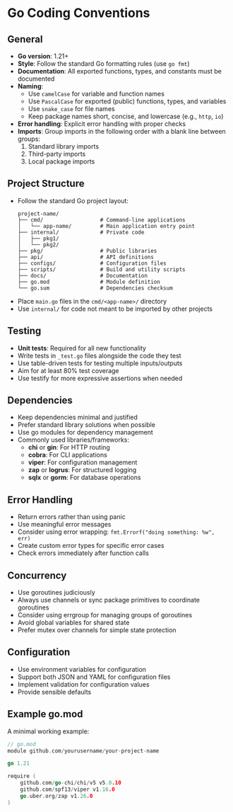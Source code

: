 # Go Coding Conventions

## General

- **Go version**: 1.21+
- **Style**: Follow the standard Go formatting rules (use `go fmt`)
- **Documentation**: All exported functions, types, and constants must be documented
- **Naming**:
  - Use `camelCase` for variable and function names
  - Use `PascalCase` for exported (public) functions, types, and variables
  - Use `snake_case` for file names
  - Keep package names short, concise, and lowercase (e.g., `http`, `io`)
- **Error handling**: Explicit error handling with proper checks
- **Imports**: Group imports in the following order with a blank line between groups:
  1. Standard library imports
  2. Third-party imports
  3. Local package imports

## Project Structure

- Follow the standard Go project layout:
  ```
  project-name/
  ├── cmd/                  # Command-line applications
  │   └── app-name/         # Main application entry point
  ├── internal/             # Private code
  │   ├── pkg1/
  │   └── pkg2/
  ├── pkg/                  # Public libraries
  ├── api/                  # API definitions
  ├── configs/              # Configuration files
  ├── scripts/              # Build and utility scripts
  ├── docs/                 # Documentation
  ├── go.mod                # Module definition
  └── go.sum                # Dependencies checksum
  ```
- Place `main.go` files in the `cmd/<app-name>/` directory
- Use `internal/` for code not meant to be imported by other projects

## Testing

- **Unit tests**: Required for all new functionality
- Write tests in `_test.go` files alongside the code they test
- Use table-driven tests for testing multiple inputs/outputs
- Aim for at least 80% test coverage
- Use testify for more expressive assertions when needed

## Dependencies

- Keep dependencies minimal and justified
- Prefer standard library solutions when possible
- Use go modules for dependency management
- Commonly used libraries/frameworks:
  - **chi** or **gin**: For HTTP routing
  - **cobra**: For CLI applications
  - **viper**: For configuration management
  - **zap** or **logrus**: For structured logging
  - **sqlx** or **gorm**: For database operations

## Error Handling

- Return errors rather than using panic
- Use meaningful error messages
- Consider using error wrapping: `fmt.Errorf("doing something: %w", err)`
- Create custom error types for specific error cases
- Check errors immediately after function calls

## Concurrency

- Use goroutines judiciously
- Always use channels or sync package primitives to coordinate goroutines
- Consider using errgroup for managing groups of goroutines
- Avoid global variables for shared state
- Prefer mutex over channels for simple state protection

## Configuration

- Use environment variables for configuration
- Support both JSON and YAML for configuration files
- Implement validation for configuration values
- Provide sensible defaults

## Example go.mod

A minimal working example:

```go
// go.mod
module github.com/yourusername/your-project-name

go 1.21

require (
    github.com/go-chi/chi/v5 v5.0.10
    github.com/spf13/viper v1.16.0
    go.uber.org/zap v1.26.0
)
```
